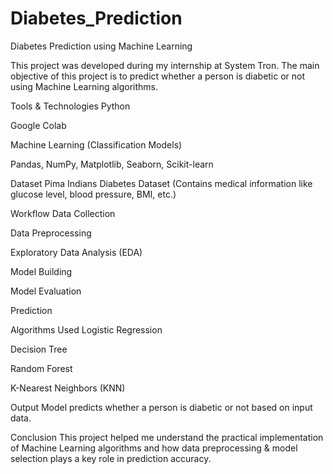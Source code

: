 # Diabetes_Prediction
Diabetes Prediction using Machine Learning

This project was developed during my internship at System Tron. The main objective of this project is to predict whether a person is diabetic or not using Machine Learning algorithms.

Tools & Technologies
Python

Google Colab

Machine Learning (Classification Models)

Pandas, NumPy, Matplotlib, Seaborn, Scikit-learn

Dataset
Pima Indians Diabetes Dataset
(Contains medical information like glucose level, blood pressure, BMI, etc.)

Workflow
Data Collection

Data Preprocessing

Exploratory Data Analysis (EDA)

Model Building

Model Evaluation

Prediction

Algorithms Used
Logistic Regression

Decision Tree

Random Forest

K-Nearest Neighbors (KNN)

Output
Model predicts whether a person is diabetic or not based on input data.

Conclusion
This project helped me understand the practical implementation of Machine Learning algorithms and how data preprocessing & model selection plays a key role in prediction accuracy.
